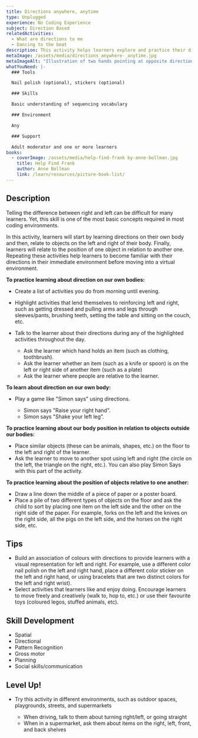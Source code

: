 ```yaml
---
title: Directions anywhere, anytime
type: Unplugged
experience: No Coding Experience
subject: Direction Based
relatedActivities:
  - What are directions to me
  - Dancing to the beat
description: This activity helps learners explore and practice their directions.
metaImage: /assets/media/directions_anywhere-_anytime.jpg
metaImageAlt: "Illustration of two hands pointing at opposite directions "
whatYouNeed: |-
  ### Tools

  Nail polish (optional), stickers (optional)

  ### Skills

  Basic understanding of sequencing vocabulary

  ### Environment

  Any

  ### Support

  Adult moderator and one or more learners
books:
  - coverImage: /assets/media/help-find-frank by-anne-bollman.jpg
    title: Help Find Frank
    author: Anne Bollman
    link: /learn/resources/picture-book-list/
---
```

## Description

Telling the difference between right and left can be difficult for many learners. Yet, this skill is one of the most basic concepts required in most coding environments. 

In this activity, learners will start by learning directions on their own body and then, relate to objects on the left and right of their body. Finally, learners will relate to the position of one object in relation to another one. Repeating these activities help learners to become familiar with their directions in their immediate environment before moving into a virtual environment.

**To practice learning about direction on our own bodies:**

* Create a list of activities you do from morning until evening.
* Highlight activities that lend themselves to reinforcing left and right, such as getting dressed and pulling arms and legs through sleeves/pants, brushing teeth, setting the table and sitting on the couch, etc.
* Talk to the learner about their directions during any of the highlighted activities throughout the day.

  * Ask the learner which hand holds an item (such as clothing, toothbrush).
  * Ask the learner whether an item (such as a knife or spoon) is on the left or right side of another item (such as a plate)
  * Ask the learner where people are relative to the learner.

**To learn about direction on our own body:**

* Play a game like "Simon says" using directions.  

  * Simon says "Raise your right hand”. 
  * Simon says "Shake your left leg”.

**To practice learning about our body position in relation to objects outside our bodies:**

* Place similar objects (these can be animals, shapes, etc.) on the floor to the left and right of the learner.
* Ask the learner to move to another spot using left and right (the circle on the left, the triangle on the right, etc.). You can also play Simon Says with this part of the activity.

**To practice learning about the position of objects relative to one another:**

* Draw a line down the middle of a piece of paper or a poster board.
* Place a pile of two different types of objects on the floor and ask the child to sort by placing one item on the left side and the other on the right side of the paper. For example, forks on the left and the knives on the right side, all the pigs on the left side, and the horses on the right side, etc.

## Tips

* Build an association of colours with directions to provide learners with a visual representation for left and right. For example, use a different color nail polish on the left and right hand, place a different color sticker on the left and right hand, or using bracelets that are two distinct colors for the left and right wrist).
* Select activities that learners like and enjoy doing. Encourage learners to move freely and creatively (walk to, hop to, etc.) or use their favourite toys (coloured legos, stuffed animals, etc).

## Skill Development

* Spatial 
* Directional 
* Pattern Recognition
* Gross motor 
* Planning
* Social skills/communication

## Level Up!

* Try this activity in different environments, such as outdoor spaces, playgrounds, streets, and supermarkets

  * When driving, talk to them about turning right/left, or going straight 
  * When in a supermarket, ask them about items on the right, left, front, and back shelves